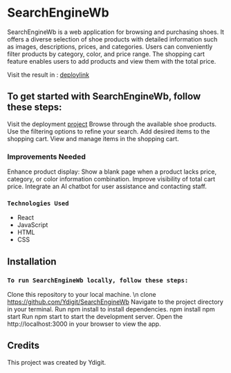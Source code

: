 # SearchEngineWb

SearchEngineWb is a web application for browsing and purchasing shoes. It offers a diverse selection of shoe products with detailed information such as images, descriptions, prices, and categories. Users can conveniently filter products by category, color, and price range. The shopping cart feature enables users to add products and view them with the total price.

Visit the result in : [deploylink](https://ydigit.github.io/SearchEngineWb)

## To get started with SearchEngineWb, follow these steps:

Visit the deployment [project](https://ydigit.github.io/SearchEngineWb)
Browse through the available shoe products.
Use the filtering options to refine your search.
Add desired items to the shopping cart.
View and manage items in the shopping cart.

### Improvements Needed

Enhance product display: Show a blank page when a product lacks price, category, or color information combination.
Improve visibility of total cart price.
Integrate an AI chatbot for user assistance and contacting staff.

### `Technologies Used`

- React
- JavaScript
- HTML
- CSS

## Installation

### `To run SearchEngineWb locally, follow these steps:`

Clone this repository to your local machine. \n
    clone https://github.com/Ydigit/SearchEngineWb
Navigate to the project directory in your terminal.
Run npm install to install dependencies.
    npm install
    npm start
Run npm start to start the development server.
Open the http://localhost:3000 in your browser to view the app.

## Credits

This project was created by Ydigit.



